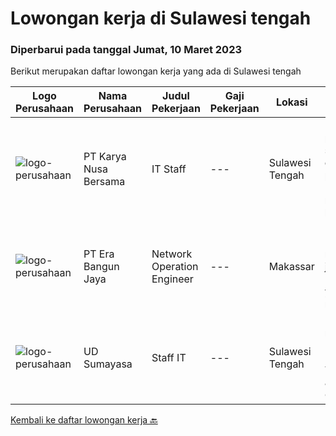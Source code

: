 
  # Lowongan kerja di Sulawesi tengah

  ### Diperbarui pada tanggal Jumat, 10 Maret 2023

  Berikut merupakan daftar lowongan kerja yang ada di Sulawesi tengah

  |Logo Perusahaan | Nama Perusahaan | Judul Pekerjaan | Gaji Pekerjaan | Lokasi | Deskripsi | Tanggal diunggah | Pranala |
  | -------------- | --------------- | --------------- | --------- | --------- | -------------- | ------- | ----------- |
  |![logo-perusahaan](https://i.ibb.co/sqvTCh9/112815900-stock-vector-no-image-available-icon-flat-vector.webp)|PT Karya Nusa Bersama|IT Staff|---|Sulawesi Tengah|Deskripsi pekerjaan:1.Melaksanakan support dan kegaiatan operasi serta pemeliharaan system IT2.Menjalankan monitoring terkait ketersediaan software...|Kamis, 02 Maret 2023|https://www.jobstreet.co.id/id/job/it-staff-4247005?token=0~464345d7-4305-41d1-b80f-e015c77344e2&sectionRank=1&jobId=jobstreet-id-job-4247005|
|![logo-perusahaan](https://image-service-cdn.seek.com.au/f6aaf9211952c4e197399cbb265872b011708396/ee4dce1061f3f616224767ad58cb2fc751b8d2dc)|PT Era Bangun Jaya|Network Operation Engineer|---|Makassar|I.   RINGKASAN PEKERJAAN1)  Melakukan monitoring performansi jaringan perangkat aktif (Metro Network, FTTH) yang terpasang untuk memastikan...|Kamis, 23 Februari 2023|https://www.jobstreet.co.id/id/job/network-operation-engineer-4237603?token=0~464345d7-4305-41d1-b80f-e015c77344e2&sectionRank=2&jobId=jobstreet-id-job-4237603|
|![logo-perusahaan](https://i.ibb.co/sqvTCh9/112815900-stock-vector-no-image-available-icon-flat-vector.webp)|UD Sumayasa|Staff IT|---|Sulawesi Tengah|Kualifikasi Pekerjaan:  Usia minimal 23 tahun  Pendidikan minimal S1 Komputer  Memahami Troubleshooting Software &amp; Hardware  Menguasai OS Windows...|Jumat, 17 Februari 2023|https://www.jobstreet.co.id/id/job/staff-it-4229356?token=0~464345d7-4305-41d1-b80f-e015c77344e2&sectionRank=3&jobId=jobstreet-id-job-4229356|


  [Kembali ke daftar lowongan kerja 🔙](../README.md#daftar-lowongan-kerja)
  